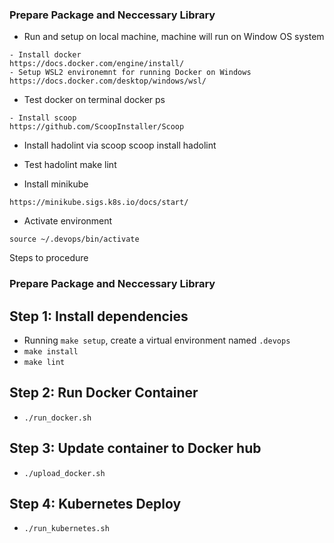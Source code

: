 ### Prepare Package and Neccessary Library
- Run and setup on local machine, machine will run on Window OS system

```
- Install docker 
https://docs.docker.com/engine/install/ 
- Setup WSL2 environemnt for running Docker on Windows 
https://docs.docker.com/desktop/windows/wsl/ 

```
- Test docker on terminal
docker ps  

```
- Install scoop
https://github.com/ScoopInstaller/Scoop
```
- Install hadolint via scoop
scoop install hadolint
- Test hadolint
make lint

- Install minikube
```
https://minikube.sigs.k8s.io/docs/start/
```

- Activate environment
```
source ~/.devops/bin/activate
```

Steps to procedure

### Prepare Package and Neccessary Library
## Step 1: Install dependencies
- Running `make setup`, create a virtual environment named `.devops`
- `make install`
- `make lint`

## Step 2: Run Docker Container
- `./run_docker.sh`

## Step 3: Update container to Docker hub
- `./upload_docker.sh`

## Step 4: Kubernetes Deploy
- `./run_kubernetes.sh`
